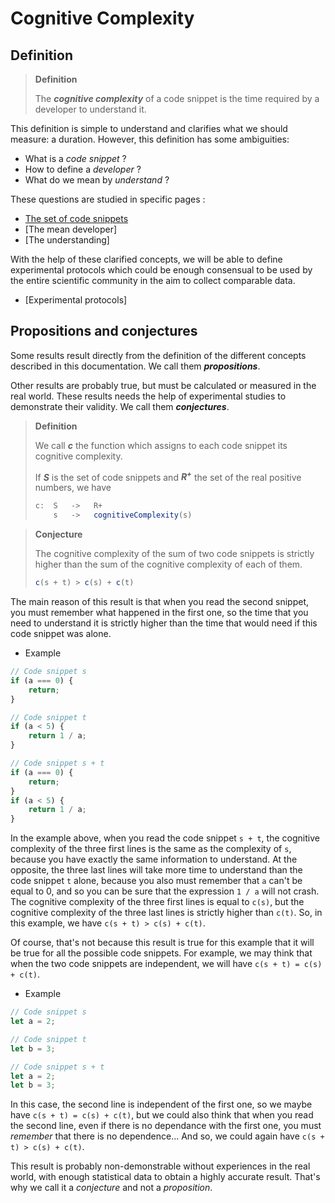 # Cognitive Complexity

## Definition

> **Definition**
> 
> The ***cognitive complexity*** of a code snippet is the time required by a developer to understand it.

This definition is simple to understand and clarifies what we should measure: a duration. However, this definition has some ambiguities:

* What is a *code snippet* ?
* How to define a *developer* ?
* What do we mean by *understand* ?

These questions are studied in specific pages :

* [The set of code snippets](code-snippets.md)
* [The mean developer]
* [The understanding]

With the help of these clarified concepts, we will be able to define experimental protocols which could be enough consensual to be used by the entire scientific community in the aim to collect comparable data.

* [Experimental protocols]

## Propositions and conjectures

Some results result directly from the definition of the different concepts described in this documentation. We call them ***propositions***.

Other results are probably true, but must be calculated or measured in the real world. These results needs the help of experimental studies to demonstrate their validity. We call them ***conjectures***.

> **Definition**
>
> We call ***c*** the function which assigns to each code snippet its cognitive complexity.
> 
> If ***S*** is the set of code snippets and ***R<sup>+</sup>*** the set of the real positive numbers, we have
> ```ts
> c:  S   ->   R+
>     s   ->   cognitiveComplexity(s)
> ```
 

> **Conjecture**
> 
> The cognitive complexity of the sum of two code snippets is strictly higher than the sum of the cognitive complexity of each of them.
> ```ts
> c(s + t) > c(s) + c(t)
> ```

The main reason of this result is that when you read the second snippet, you must remember what happened in the first one, so the time that you need to understand it is strictly higher than the time that would need if this code snippet was alone. 

* Example

```ts
// Code snippet s
if (a === 0) {
	return;
}

// Code snippet t
if (a < 5) {
	return 1 / a;
}

// Code snippet s + t
if (a === 0) {
	return;
}
if (a < 5) {
	return 1 / a;
}
```
In the example above, when you read the code snippet `s + t`, the cognitive complexity of the three first lines is the same as the complexity of `s`, because you have exactly the same information to understand. At the opposite, the three last lines will take more time to understand than the code snippet `t` alone, because you also must remember that `a` can't be equal to 0, and so you can be sure that the expression `1 / a` will not crash. The cognitive complexity of the three first lines is equal to `c(s)`, but the cognitive complexity of the three last lines is strictly higher than `c(t)`. So, in this example, we have `c(s + t) > c(s) + c(t)`.

Of course, that's not because this result is true for this example that it will be true for all the possible code snippets. For example, we may think that when the two code snippets are independent, we will have `c(s + t) = c(s) + c(t)`.


* Example

```ts
// Code snippet s
let a = 2;

// Code snippet t
let b = 3;

// Code snippet s + t
let a = 2;
let b = 3;
```

In this case, the second line is independent of the first one, so we maybe have `c(s + t) = c(s) + c(t)`, but we could also think that when you read the second line, even if there is no dependance with the first one, you must *remember* that there is no dependence... And so, we could again have `c(s + t) > c(s) + c(t)`.

This result is probably non-demonstrable without experiences in the real world, with enough statistical data to obtain a highly accurate result. That's why we call it a *conjecture* and not a *proposition*.

